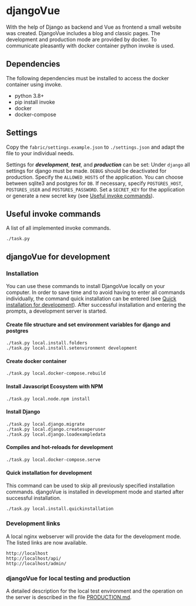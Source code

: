 # djangoVue

With the help of Django as backend and Vue as frontend a small website was created. DjangoVue includes a blog and classic pages. 
The development and production mode are provided by docker. To communicate pleasantly with docker container python invoke is used. 



## Dependencies

The following dependencies must be installed to access the docker container using invoke.

* python 3.8+
* pip install invoke
* docker
* docker-compose

## Settings

Copy the `fabric/settings.example.json` to `./settings.json` and adapt the file to your individual needs.

Settings for ***development***, ***test***, and ***production*** can be set:
Under `django` all settings for django must be made. 
`DEBUG` should be deactivated for production. 
Specify the `ALLOWED_HOSTS` of the application.
You can choose between sqlite3 and postgres for `DB`.
If necessary, specify `POSTGRES_HOST`, `POSTGRES_USER` and `POSTGRES_PASSWORD`.
Set a `SECRET_KEY` for the application or generate a new secret key (see [Useful invoke commands](#Useful-invoke-commands)).

## Useful invoke commands
A list of all implemented invoke commands.

```
./task.py 
```

## djangoVue for development

### Installation

You can use these commands to install DjangoVue locally on your computer. In order to save time and to avoid having to enter all commands individually, the command quick installation can be entered (see [Quick installation for development](#Quick-installation-for-development)). After successful installation and entering the prompts, a development server is started.

#### Create file structure and set environment variables for django and postgres

```
./task.py local.install.folders
./task.py local.install.setenvironment development
```


#### Create docker container

```
./task.py local.docker-compose.rebuild
```


#### Install Javascript Ecosystem with NPM

```
./task.py local.node.npm install
```


#### Install Django

```
./task.py local.django.migrate
./task.py local.django.createsuperuser
./task.py local.django.loadexampledata
```


#### Compiles and hot-reloads for development

```
./task.py local.docker-compose.serve
```

#### Quick installation for development

This command can be used to skip all previously specified installation commands. djangoVue is installed in development mode and started after successful installation.

```
./task.py local.install.quickinstallation
```

### Development links

A local nginx webserver will provide the data for the development mode. The listed links are now available.
```
http://localhost
http://localhost/api/
http://localhost/admin/
```

### djangoVue for local testing and production

A detailed description for the local test environment and the operation on the server is described in the file [PRODUCTION.md](PRODUCTION.md). 
